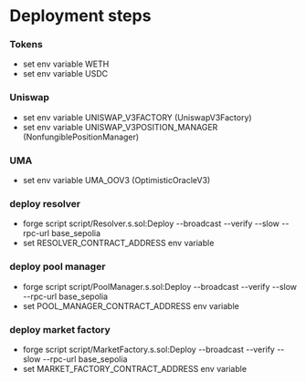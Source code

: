 # Deployment steps

### Tokens

- set env variable WETH
- set env variable USDC

### Uniswap

- set env variable UNISWAP_V3FACTORY (UniswapV3Factory)
- set env variable UNISWAP_V3POSITION_MANAGER (NonfungiblePositionManager)

### UMA

- set env variable UMA_OOV3 (OptimisticOracleV3)

### deploy resolver

- forge script script/Resolver.s.sol:Deploy --broadcast --verify --slow --rpc-url base_sepolia
- set RESOLVER_CONTRACT_ADDRESS env variable

### deploy pool manager

- forge script script/PoolManager.s.sol:Deploy --broadcast --verify --slow --rpc-url base_sepolia
- set POOL_MANAGER_CONTRACT_ADDRESS env variable

### deploy market factory

- forge script script/MarketFactory.s.sol:Deploy --broadcast --verify --slow --rpc-url base_sepolia
- set MARKET_FACTORY_CONTRACT_ADDRESS env variable
